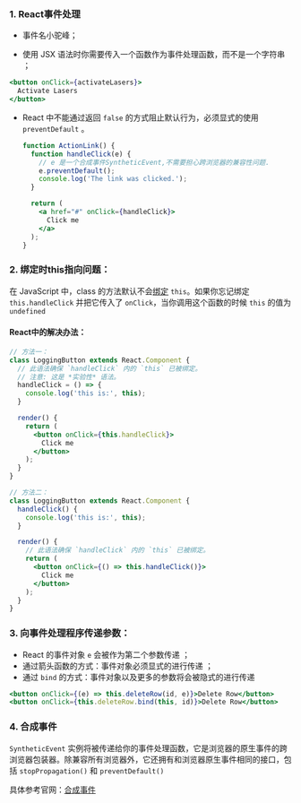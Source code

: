 ### 1. React事件处理

- 事件名小驼峰；

-  使用 JSX 语法时你需要传入一个函数作为事件处理函数，而不是一个字符串 ；

  ```jsx
  <button onClick={activateLasers}>
    Activate Lasers
  </button>
  ```

- React 中不能通过返回 `false` 的方式阻止默认行为，必须显式的使用`preventDefault`  。

  ```jsx
  function ActionLink() {
    function handleClick(e) {
      // e 是一个合成事件SyntheticEvent,不需要担心跨浏览器的兼容性问题.
      e.preventDefault();
      console.log('The link was clicked.');
    }
  
    return (
      <a href="#" onClick={handleClick}>
        Click me
      </a>
    );
  }
  ```

### 2. 绑定时this指向问题：

 在 JavaScript 中，class 的方法默认不会[绑定](https://developer.mozilla.org/en/docs/Web/JavaScript/Reference/Global_objects/Function/bind) `this`。如果你忘记绑定 `this.handleClick` 并把它传入了 `onClick`，当你调用这个函数的时候 `this` 的值为 `undefined` 

#### React中的解决办法：

```jsx
// 方法一：
class LoggingButton extends React.Component {
  // 此语法确保 `handleClick` 内的 `this` 已被绑定。
  // 注意: 这是 *实验性* 语法。
  handleClick = () => {
    console.log('this is:', this);
  }

  render() {
    return (
      <button onClick={this.handleClick}>
        Click me
      </button>
    );
  }
}

// 方法二：
class LoggingButton extends React.Component {
  handleClick() {
    console.log('this is:', this);
  }

  render() {
    // 此语法确保 `handleClick` 内的 `this` 已被绑定。
    return (
      <button onClick={() => this.handleClick()}>
        Click me
      </button>
    );
  }
}
```

### 3. 向事件处理程序传递参数：

- React 的事件对象 `e` 会被作为第二个参数传递 ；
-  通过箭头函数的方式：事件对象必须显式的进行传递 ；
-  通过 `bind` 的方式：事件对象以及更多的参数将会被隐式的进行传递 

```jsx
<button onClick={(e) => this.deleteRow(id, e)}>Delete Row</button>
<button onClick={this.deleteRow.bind(this, id)}>Delete Row</button>
```

### 4. 合成事件

 `SyntheticEvent` 实例将被传递给你的事件处理函数，它是浏览器的原生事件的跨浏览器包装器。除兼容所有浏览器外，它还拥有和浏览器原生事件相同的接口，包括 `stopPropagation()` 和 `preventDefault()` 

具体参考官网：[合成事件](https://react.docschina.org/docs/events.html)

